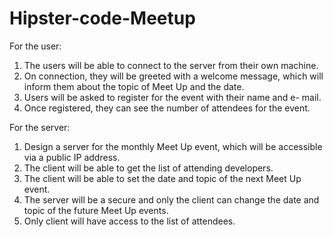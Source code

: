 # Hipster-code-Meetup

For the user:

1.	The users will be able to connect to the server from their own machine.
2.	On connection, they will be greeted with a welcome message, which will 
	inform them about the topic of Meet Up and the date.
3.	Users will be asked to register for the event with their name and e-
	mail. 
4.	Once registered, they can see the number of attendees for the event.

For the server:

1.	Design a server for the monthly Meet Up event, which will be accessible 
	via a public IP address.
2.	The client will be able to get the list of attending developers.
3.	The client will be able to set the date and topic of the next Meet Up 
	event. 
4.	The server will be a secure and only the client can change the date and 
	topic of the future Meet Up events. 
5.	Only client will have access to the list of attendees.
